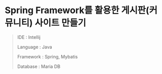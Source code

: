 # Spring Framework를 활용한 게시판(커뮤니티) 사이트 만들기

> IDE : Intellij
>
> Language : Java
>
> Framework : Spring, Mybatis
>
> Database : Maria DB

